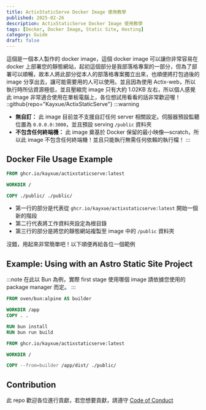 ```yaml
---
title: ActixStaticServe Docker Image 使用教學
published: 2025-02-26
description: ActixStaticServe Docker Image 使用教學
tags: [Docker, Docker Image, Static Site, Hosting]
category: Guide
draft: false
---
```

這個是一個本人製作的 docker image，這個 docker image 可以讓你非常容易在 docker 上部署您的靜態網站，起初這個部分是我部落格專案的一部分，但為了部署可以順暢，故本人將此部分從本人的部落格專案獨立出來，也順便將打包過後的 image 分享出去，讓可能需要用的人可以使用。並且因為使用 Actix-web，所以執行時所佔資源極低，並且壓縮完 image 只有大約 1.02KB 左右，所以個人感覺此 image 非常適合使用在單板電腦上，各位想試用看看的話非常歡迎喔！
::github{repo="Kayxue/ActixStaticServe"}
:::warning
* **無自訂：** 此 image 目前並不支援自訂任何 server 相關設定。伺服器預設監聽位置為 `0.0.0.0:3000`，並且預設 serving `/public` 資料夾
* **不包含任何終端機：** 此 image 奠基於 Docker 保留的最小映像—scratch，所以此 image 不包含任何終端機！並且只能執行無需任何依賴的執行檔！
:::
## Docker File Usage Example
```dockerfile title=".dockerfile"
FROM ghcr.io/kayxue/actixstaticserve:latest

WORKDIR /

COPY ./public/ ./public/
```
* 第一行的部分是代表從 `ghcr.io/kayxue/actixstaticserve:latest` 開始一個新的階段
* 第二行代表將工作資料夾設定為根目錄
* 第三行的部分是將您的靜態網站複製至 image 中的 `/public` 資料夾

沒錯，用起來非常簡單吧！以下順便再給各位一個範例
## Example: Using with an Astro Static Site Project
:::note
在此以 Bun 為例，實際 first stage 使用哪個 image 請依據您使用的 package manager 而定。
:::

```dockerfile title=".dockerfile"
FROM oven/bun:alpine AS builder

WORKDIR /app
COPY . .

RUN bun install
RUN bun run build

FROM ghcr.io/kayxue/actixstaticserve:latest

WORKDIR /

COPY --from=builder /app/dist/ ./public/
```

## Contribution
此 repo 歡迎各位進行貢獻，若您想要貢獻，請遵守 [Code of Conduct](https://www.rust-lang.org/policies/code-of-conduct)
